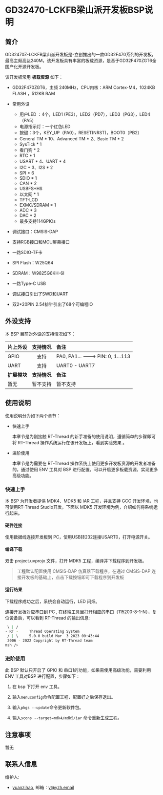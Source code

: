 # GD32470-LCKFB梁山派开发板BSP说明

## 简介

GD32470Z-LCKFB梁山派开发板是-立创推出的一款GD32F470系列的开发板，最高主频高达240M，该开发板具有丰富的板载资源，是基于GD32F470ZGT6全国产化开源开发板。

该开发板常用 **板载资源** 如下：

- GD32F470ZGT6，主频 240MHz，CPU内核：ARM Cortex-M4，1024KB FLASH ，512KB RAM 
- 常用外设
  
  - 用户LED ：4个，LED1 (PE3），LED2（PD7），LED3（PG3），LED4（PA5）
  - 电源指示灯：一个红色LED
  - 按键：3个，KEY_UP（PA0），RESET(NRST)，BOOT0（PB2）
  - General TM * 10、Advanced TM * 2、Basic TM * 2
  - SysTick * 1
  - 看门狗 * 2
  - RTC * 1
  - USART * 4、UART * 4
  - I2C * 3、I2S * 2
  - SPI * 6
  - SDIO * 1
  - CAN * 2
  - USBFS+HS
  - 以太网 * 1
  - TFT-LCD
  - EXMC/SDRAM * 1
  - ADC * 3
  - DAC * 2
  - 最多支持114GPIOs
- 调试接口：CMSIS-DAP
- 支持RGB接口和MCU屏幕接口
- 一路SDIO-TF卡
- SPI Flash：W25Q64
- SDRAM：W9825G6KH-6I
- 一路Type-C USB
- 调试接口引出了SWD和UART
- 双2*20PIN 2.54排针引出了68个可编程IO

## 外设支持

本 BSP 目前对外设的支持情况如下：

| **片上外设** | **支持情况** | **备注**                         |
| :----------- | :----------: | :------------------------------- |
| GPIO         |     支持     | PA0, PA1... ---> PIN: 0, 1...113 |
| UART         |     支持     | UART0 - UART7                    |
| **扩展模块** | **支持情况** | **备注**                         |
| 暂无         |   暂不支持   | 暂不支持                         |

## 使用说明

使用说明分为如下两个章节：

- 快速上手
  
  本章节是为刚接触 RT-Thread 的新手准备的使用说明，遵循简单的步骤即可将 RT-Thread 操作系统运行在该开发板上，看到实验效果 。

- 进阶使用
  
  本章节是为需要在 RT-Thread 操作系统上使用更多开发板资源的开发者准备的。通过使用 ENV 工具对 BSP 进行配置，可以开启更多板载资源，实现更多高级功能。

### 快速上手

本 BSP 为开发者提供 MDK4、MDK5 和 IAR 工程，并且支持 GCC 开发环境，也可使用RT-Thread Studio开发。下面以 MDK5 开发环境为例，介绍如何将系统运行起来。

#### 硬件连接

使用数据线连接开发板到 PC，使用USB转232连接USART0，打开电源开关。

#### 编译下载

双击 project.uvprojx 文件，打开 MDK5 工程，编译并下载程序到开发板。

> 工程默认配置使用 CMSIS-DAP 仿真器下载程序，在通过 CMSIS-DAP  连接开发板的基础上，点击下载按钮即可下载程序到开发板

#### 运行结果

下载程序成功之后，系统会自动运行，LED 闪烁。

连接开发板对应串口到 PC , 在终端工具里打开相应的串口（115200-8-1-N），复位设备后，可以看到 RT-Thread 的输出信息:

```bash
 \ | /
- RT -     Thread Operating System
 / | \     5.0.0 build Mar  3 2023 00:43:44
 2006 - 2022 Copyright by RT-Thread team
msh />
```

### 进阶使用

此 BSP 默认只开启了 GPIO 和 串口1的功能，如果需使用高级功能，需要利用 ENV 工具对BSP 进行配置，步骤如下：

1. 在 bsp 下打开 env 工具。

2. 输入`menuconfig`命令配置工程，配置好之后保存退出。

3. 输入`pkgs --update`命令更新软件包。

4. 输入`scons --target=mdk4/mdk5/iar` 命令重新生成工程。

## 注意事项

暂无

## 联系人信息

维护人:

- [yuanzihao](https://github.com/zihao-yuan/), 邮箱：<y@yzh.email>